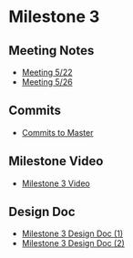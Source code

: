 # Milestone 3

## Meeting Notes

- [Meeting 5/22](https://github.com/ECS153/final-project-mljm/blob/master/Meeting/Meeting%200522.md)
- [Meeting 5/26]()
## Commits

- [Commits to Master](https://github.com/ECS153/final-project-mljm/commits/master)

  

## Milestone Video

- [Milestone 3 Video]()

## Design Doc

 - [Milestone 3 Design Doc (1)](https://drive.google.com/open?id=1DTKZAFvdfNq2dDvrBXXAKG1-meygyvQkRtnXiMniDLM)
 - [Milestone 3 Design Doc (2)]()

